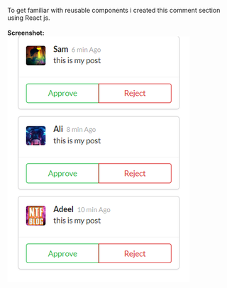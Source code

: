 To get familiar with reusable components i created this comment section using React js.
<br> <br>
<b>Screenshot:</b>
<br><img src="screenshot/1.PNG" />
